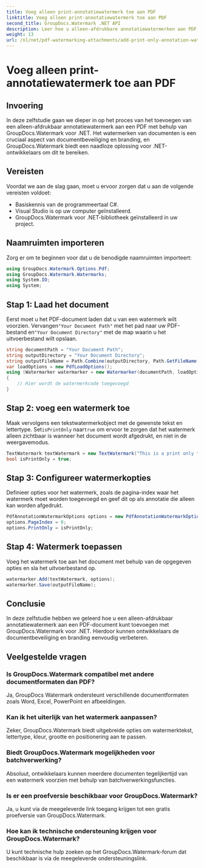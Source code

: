 ```yaml
---
title: Voeg alleen print-annotatiewatermerk toe aan PDF
linktitle: Voeg alleen print-annotatiewatermerk toe aan PDF
second_title: GroupDocs.Watermark .NET API
description: Leer hoe u alleen-afdrukbare annotatiewatermerken aan PDF's kunt toevoegen met GroupDocs.Watermark voor .NET. Verbeter moeiteloos documentbeveiliging en branding.
weight: 13
url: /nl/net/pdf-watermarking-attachments/add-print-only-annotation-watermark-pdf/
---
```


# Voeg alleen print-annotatiewatermerk toe aan PDF

## Invoering
In deze zelfstudie gaan we dieper in op het proces van het toevoegen van een alleen-afdrukbaar annotatiewatermerk aan een PDF met behulp van GroupDocs.Watermark voor .NET. Het watermerken van documenten is een cruciaal aspect van documentbeveiliging en branding, en GroupDocs.Watermark biedt een naadloze oplossing voor .NET-ontwikkelaars om dit te bereiken.
## Vereisten
Voordat we aan de slag gaan, moet u ervoor zorgen dat u aan de volgende vereisten voldoet:
- Basiskennis van de programmeertaal C#.
- Visual Studio is op uw computer geïnstalleerd.
- GroupDocs.Watermark voor .NET-bibliotheek geïnstalleerd in uw project.

## Naamruimten importeren
Zorg er om te beginnen voor dat u de benodigde naamruimten importeert:
```csharp
using GroupDocs.Watermark.Options.Pdf;
using GroupDocs.Watermark.Watermarks;
using System.IO;
using System;
```
## Stap 1: Laad het document
 Eerst moet u het PDF-document laden dat u van een watermerk wilt voorzien. Vervangen`"Your Document Path"` met het pad naar uw PDF-bestand en`"Your Document Directory"` met de map waarin u het uitvoerbestand wilt opslaan.
```csharp
string documentPath = "Your Document Path";
string outputDirectory = "Your Document Directory";
string outputFileName = Path.Combine(outputDirectory, Path.GetFileName(documentPath));
var loadOptions = new PdfLoadOptions();
using (Watermarker watermarker = new Watermarker(documentPath, loadOptions))
{
    // Hier wordt de watermerkcode toegevoegd
}
```
## Stap 2: voeg een watermerk toe
Maak vervolgens een tekstwatermerkobject met de gewenste tekst en lettertype. Set`isPrintOnly` naar`true` om ervoor te zorgen dat het watermerk alleen zichtbaar is wanneer het document wordt afgedrukt, en niet in de weergavemodus.
```csharp
TextWatermark textWatermark = new TextWatermark("This is a print only test watermark. It won't appear in view mode.", new Font("Arial", 8));
bool isPrintOnly = true;
```
## Stap 3: Configureer watermerkopties
Definieer opties voor het watermerk, zoals de pagina-index waar het watermerk moet worden toegevoegd en geef dit op als annotatie die alleen kan worden afgedrukt.
```csharp
PdfAnnotationWatermarkOptions options = new PdfAnnotationWatermarkOptions();
options.PageIndex = 0;
options.PrintOnly = isPrintOnly;
```
## Stap 4: Watermerk toepassen
Voeg het watermerk toe aan het document met behulp van de opgegeven opties en sla het uitvoerbestand op.
```csharp
watermarker.Add(textWatermark, options);
watermarker.Save(outputFileName);
```

## Conclusie
In deze zelfstudie hebben we geleerd hoe u een alleen-afdrukbaar annotatiewatermerk aan een PDF-document kunt toevoegen met GroupDocs.Watermark voor .NET. Hierdoor kunnen ontwikkelaars de documentbeveiliging en branding eenvoudig verbeteren.
## Veelgestelde vragen
### Is GroupDocs.Watermark compatibel met andere documentformaten dan PDF?
Ja, GroupDocs Watermark ondersteunt verschillende documentformaten zoals Word, Excel, PowerPoint en afbeeldingen.
### Kan ik het uiterlijk van het watermerk aanpassen?
Zeker, GroupDocs.Watermark biedt uitgebreide opties om watermerktekst, lettertype, kleur, grootte en positionering aan te passen.
### Biedt GroupDocs.Watermark mogelijkheden voor batchverwerking?
Absoluut, ontwikkelaars kunnen meerdere documenten tegelijkertijd van een watermerk voorzien met behulp van batchverwerkingsfuncties.
### Is er een proefversie beschikbaar voor GroupDocs.Watermark?
Ja, u kunt via de meegeleverde link toegang krijgen tot een gratis proefversie van GroupDocs.Watermark.
### Hoe kan ik technische ondersteuning krijgen voor GroupDocs.Watermark?
U kunt technische hulp zoeken op het GroupDocs.Watermark-forum dat beschikbaar is via de meegeleverde ondersteuningslink.